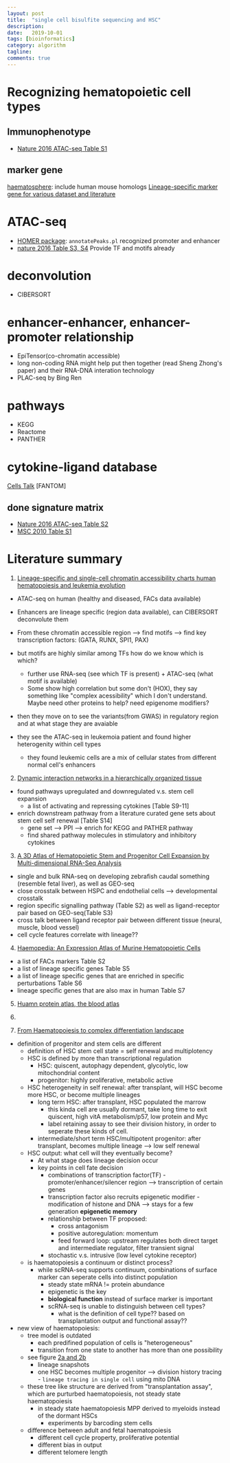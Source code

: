 ```yaml
---
layout: post
title:  "single cell bisulfite sequencing and HSC"
description:
date:   2019-10-01
tags: [bioinformatics]
category: algorithm
tagline: 
comments: true
---
```



# Recognizing hematopoietic cell types

## Immunophenotype
- [Nature 2016 ATAC-seq Table S1](https://www.nature.com/articles/ng.3646#supplementary-information)


## marker gene
[haematosphere](https://haemosphere.org/about): include human mouse homologs
[Lineage-specific marker gene for various dataset and literature](https://www.ncbi.nlm.nih.gov/pmc/articles/PMC5899604/)



# ATAC-seq
- [HOMER package](): `annotatePeaks.pl` recognized promoter and enhancer
- [nature 2016 Table S3, S4](https://www.nature.com/articles/ng.3646#supplementary-information) Provide TF and motifs already

# deconvolution
- CIBERSORT

# enhancer-enhancer, enhancer-promoter relationship
- EpiTensor(co-chromatin accessible)
- long non-coding RNA might help put then together (read Sheng Zhong's paper) and their RNA-DNA interation technology
- PLAC-seq by Bing Ren

# pathways
- KEGG
- Reactome
- PANTHER

# cytokine-ligand database
[Cells Talk](http://www.cells-talk.com/)
[FANTOM]

## done signature matrix
- [Nature 2016 ATAC-seq Table S2](https://www.nature.com/articles/ng.3646#supplementary-information)
- [MSC 2010 Table S1](https://www.embopress.org/doi/full/10.1038/msb.2010.71)


# Literature summary
1. [Lineage-specific and single-cell chromatin accessibility charts human hematopoiesis and leukemia evolution](https://www.nature.com/articles/ng.3646#supplementary-information)

- ATAC-seq on human (healthy and diseased, FACs data available)
- Enhancers are lineage specific (region data available), can CIBERSORT deconvolute them
- From these chromatin accessible region --> find motifs --> find key transcription factors: (GATA, RUNX, SPI1, PAX)
- but motifs are highly similar among TFs how do we know which is which?
	- further use RNA-seq (see which TF is present) + ATAC-seq (what motif is available)
	- Some show high correlation but some don't (HOX), they say something like "complex acessibility" which I don't understand. Maybe need other proteins to help? need epigenome modifiers?
	
- then they move on to see the variants(from GWAS) in regulatory region and at what stage they are avaiable
- they see the ATAC-seq in leukemoia patient and found higher heterogenity within cell types
    - they found leukemic cells are a mix of cellular states from different normal cell's enhancers

2. [Dynamic interaction networks in a hierarchically organized tissue](https://www.embopress.org/doi/full/10.1038/msb.2010.71)
- found pathways upregulated and downregulated v.s. stem cell expansion
    - a list of activating and repressing cytokines [Table S9-11]
- enrich downstream pathway from a literature curated gene sets about stem cell self renewal [Table S14]
    - gene set --> PPI --> enrich for KEGG and PATHER pathway 
	- find shared pathway molecules in stimulatory and inhibitory cytokines
3. [A 3D Atlas of Hematopoietic Stem and Progenitor Cell Expansion by Multi-dimensional RNA-Seq Analysis](https://www.sciencedirect.com/science/article/pii/S2211124719304954)
- single and bulk RNA-seq on developing zebrafish caudal something (resemble fetal liver), as well as GEO-seq
- close crosstalk between HSPC and endothelial cells --> developmental crosstalk
- region specific signalling pathway (Table S2) as well as ligand-receptor pair based on GEO-seq(Table S3)
- cross talk between ligand receptor pair between different tissue (neural, muscle, blood vessel)
- cell cycle features correlate with lineage??

4. [Haemopedia: An Expression Atlas of Murine Hematopoietic Cells](https://www.cell.com/stem-cell-reports/fulltext/S2213-6711(16)30131-X?_returnURL=https%3A%2F%2Flinkinghub.elsevier.com%2Fretrieve%2Fpii%2FS221367111630131X%3Fshowall%3Dtrue#secsectitle0145)
- a list of FACs markers Table S2
- a list of lineage specific genes Table S5
- a list of lineage specific genes that are enriched in specific perturbations Table S6
- lineage specific genes that are also max in human Table S7

5. [Huamn protein atlas, the blood atlas](https://www.proteinatlas.org/humanproteome/blood/blood+cells+summary)

6. [](https://www.ncbi.nlm.nih.gov/pubmed/26095048)

7. [From Haematopoiesis to complex differentiation landscape](https://www.nature.com/articles/nature25022)
- definition of progenitor and stem cells are different
    - definition of HSC stem cell state = self renewal and multiplotency
    - HSC is defined by more than transcriptional regulation
        - HSC: quiscent, autophagy dependent, glycolytic, low mitochondrial content
        - progenitor: highly proliferative, metabolic active
    - HSC heterogeneity in self renewal: after transplant, will HSC become more HSC, or become multiple lineages
        - long term HSC: after transplant, HSC populated the marrow
            - this kinda cell are usually dormant, take long time to exit quiscent, high vitA metabolism/p57, low protein and Myc
            - label retaining assay to see their division history, in order to seperate these kinds of cell.
        - intermediate/short term HSC/multipotent progenitor: after transplant, becomes multiple lineage --> low self renewal
    - HSC output: what cell will they eventually become?
        - At what stage does lineage decision occur
        - key points in cell fate decision
            - combinations of transcription factor(TF) - promoter/enhancer/silencer region --> transcription of certain genes
            - transcription factor also recruits epigenetic modifier - modification of histone and DNA --> stays for a few generation **epigenetic memory**
            - relationship between TF proposed:
                - cross antagonism
                - positive autoregulation: momentum
                - feed forward loop: upstream regulates both direct target and intermediate regulator, filter transient signal
            - stochastic v.s. intrusive (low level cytokine receptor)
     - is haematopoiesis a continuum or distinct process?
         - while scRNA-seq supports continuum, combinations of surface marker can seperate cells into distinct population
             - steady state mRNA != protein abundance
             - epigenetic is the key
             - **biological function** instead of surface marker is important
             - scRNA-seq is unable to distinguish between cell types?
                 - what is the definition of cell type?? based on transplantation output and functional assay??
- new view of haematopoiesis:
    - tree model is outdated
        - each predifined population of cells is "heterogeneous"
        - transition from one state to another has more than one possibility
   - see figure [2a and 2b](https://www.nature.com/articles/nature25022/figures/2)
        - lineage snapshots
        - one HSC becomes multiple progenitor --> division history tracing - `lineage tracing in single cell` using mito DNA
   - these tree like structure are derived from "transplantation assay", which are purturbed haematopoiesis, not steady state haematopoiesis
        - in steady state haematopoiesis MPP derived to myeloids instead of the dormant HSCs
            - experiments by barcoding stem cells
   - difference between adult and fetal haematopoiesis
       - different cell cycle property, proliferative potential
       - different bias in output
       - different telomere length

